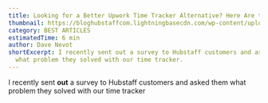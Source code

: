 ```yaml
---
title: Looking for a Better Upwork Time Tracker Alternative? Here Are the Best
thumbnail: https://bloghubstaffcom.lightningbasecdn.com/wp-content/uploads/2016/02/Upwork-competitors@2x-1024x512.png
category: BEST ARTICLES
estimatedTime: 6 min
author: Dave Nevot
shortExcerpt: I recently sent out a survey to Hubstaff customers and asked them
  what problem they solved with our time tracker.
---
```

I recently sent **out** a survey to Hubstaff customers and asked them what problem they solved with our time tracker